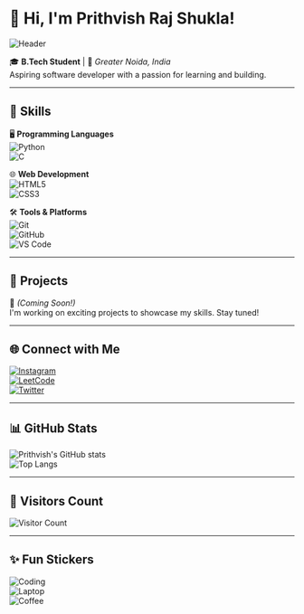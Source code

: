 # 👋 Hi, I'm Prithvish Raj Shukla!  
![Header](https://media.giphy.com/media/3o7abldj0b3rxrZUxW/giphy.gif)

🎓 **B.Tech Student** | 📍 *Greater Noida, India*  
Aspiring software developer with a passion for learning and building.  

---

## 🚀 **Skills**  
🖥️ **Programming Languages**  
![Python](https://img.shields.io/badge/Python-3776AB?style=for-the-badge&logo=python&logoColor=white)  
![C](https://img.shields.io/badge/C-00599C?style=for-the-badge&logo=c&logoColor=white)  

🌐 **Web Development**  
![HTML5](https://img.shields.io/badge/HTML5-E34F26?style=for-the-badge&logo=html5&logoColor=white)  
![CSS3](https://img.shields.io/badge/CSS3-1572B6?style=for-the-badge&logo=css3&logoColor=white)  

🛠️ **Tools & Platforms**  
![Git](https://img.shields.io/badge/Git-F05032?style=for-the-badge&logo=git&logoColor=white)  
![GitHub](https://img.shields.io/badge/GitHub-181717?style=for-the-badge&logo=github&logoColor=white)  
![VS Code](https://img.shields.io/badge/VS_Code-0078D4?style=for-the-badge&logo=visual-studio-code&logoColor=white)  

---

## 🌟 **Projects**  
🎯 *(Coming Soon!)*  
I'm working on exciting projects to showcase my skills. Stay tuned!  

---

## 🌐 **Connect with Me**  
[![Instagram](https://img.shields.io/badge/Instagram-E4405F?style=for-the-badge&logo=instagram&logoColor=white)](https://www.instagram.com/prithvishshukla)  
[![LeetCode](https://img.shields.io/badge/LeetCode-FFA116?style=for-the-badge&logo=leetcode&logoColor=black)](https://leetcode.com/prithvishshukla)  
[![Twitter](https://img.shields.io/badge/Twitter-1DA1F2?style=for-the-badge&logo=twitter&logoColor=white)](https://twitter.com/prithvishshukla)  

---

## 📊 **GitHub Stats**  
![Prithvish's GitHub stats](https://github-readme-stats.vercel.app/api?username=prithvishshukla&show_icons=true&theme=radical)  
![Top Langs](https://github-readme-stats.vercel.app/api/top-langs/?username=prithvishshukla&layout=compact&theme=radical)  

---

## 🎉 **Visitors Count**  
![Visitor Count](https://komarev.com/ghpvc/?username=prithvishshukla&color=blue&style=for-the-badge)  

---

## ✨ **Fun Stickers**  
![Coding](https://media.giphy.com/media/13HgwGsXF0aiGY/giphy.gif)  
![Laptop](https://media.giphy.com/media/3o7qE2VAxuXWeyvJIY/giphy.gif)  
![Coffee](https://media.giphy.com/media/1kJRE3jRPcx3Lk1MNv/giphy.gif)  
